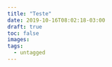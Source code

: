 ```yaml
---
title: "Teste"
date: 2019-10-16T08:02:18-03:00
draft: true
toc: false
images:
tags:
  - untagged
---
```


